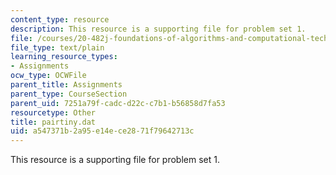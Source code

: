 ```yaml
---
content_type: resource
description: This resource is a supporting file for problem set 1.
file: /courses/20-482j-foundations-of-algorithms-and-computational-techniques-in-systems-biology-spring-2006/a547371b2a95e14ece2871f79642713c_pairtiny.dat
file_type: text/plain
learning_resource_types:
- Assignments
ocw_type: OCWFile
parent_title: Assignments
parent_type: CourseSection
parent_uid: 7251a79f-cadc-d22c-c7b1-b56858d7fa53
resourcetype: Other
title: pairtiny.dat
uid: a547371b-2a95-e14e-ce28-71f79642713c
---
```

This resource is a supporting file for problem set 1.

